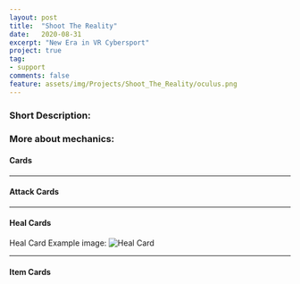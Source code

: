 ```yaml
---
layout: post
title:  "Shoot The Reality"
date:   2020-08-31
excerpt: "New Era in VR Cybersport"
project: true
tag: 
- support
comments: false
feature: assets/img/Projects/Shoot_The_Reality/oculus.png
---
```


### Short Description:




### More about mechanics:



#### Cards


---

#### Attack Cards



---

#### Heal Cards

Heal Card Example image:
![Heal Card]({{site.url}}/assets/img/Projects/Shoot_The_Reality/oculus.jpg)   

---

#### Item Cards
